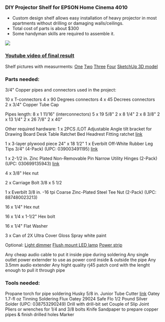 ### DIY Projector Shelf for EPSON Home Cinema 4010

- Custom design shelf allows easy installation of heavy projector in most apartments without drilling or damaging walls/ceilings. 
- Total cost of parts is about $300
- Some handyman skills are required to assemble it.

![](https://raw.githubusercontent.com/clustermass/projector_shelf/master/IMG_20191221_181002.jpg)
### [Youtube video of final result](https://www.youtube.com/watch?v=E7O09cYJoqg)

Shelf pictures with measurments:
[One](https://raw.githubusercontent.com/clustermass/projector_shelf/master/shelf-all.jpg)
[Two](https://raw.githubusercontent.com/clustermass/projector_shelf/master/shelf-top.jpg)
[Three](https://raw.githubusercontent.com/clustermass/projector_shelf/master/shelf-side.jpg)
[Four](https://raw.githubusercontent.com/clustermass/projector_shelf/master/shelf-bottom.jpg)
[SketchUp 3D model]()
### Parts needed:
3/4" Copper pipes and connectors  used in the project:

10 x T-connectors
  4 x  90 Degrees connectors
  4 x  45 Decrees connectors  
  2 x  3/4" Copper Tube Cap

Pipes length:
  8 x 1 11/16" (interconnectors)
  5 x 19 5/8"
  2 x 8 1/4"
  2 x 8 3/8"
  2 x 13 1/4"
  2 x 26 7/8"
  2 x 40" 

Other required hardware:
1 x 2PCS /LOT Adjustable Angle tilt bracket for Drawing Board Desk Table Ratchet Bed Headrest Fitting ratchet [link](https://aliexpress.ru/item/32361337003.html)

1 x 3-layer plywood piece 24" x 18 1/2"
1 x Everbilt Off-White Rubber Leg Tips 3/4" (4-Pack) (UPC: 039003491195)
 [link](https://www.homedepot.com/p/Everbilt-3-4-in-Off-White-Rubber-Leg-Tips-4-per-Pack-49119/203661016)


1 x 2-1/2 in. Zinc Plated Non-Removable Pin Narrow Utility Hinges (2-Pack) (UPC: 030699135943)
 [link](https://www.homedepot.com/p/Everbilt-2-1-2-in-Zinc-Plated-Non-Removable-Pin-Narrow-Utility-Hinges-2-Pack-15165/202033979)


4 x 3/8" Hex nut 

2 x Carriage Bolt 3/8 x 5 1/2

1 x  Everbilt 3/8 in. -16 tpi Coarse Zinc-Plated Steel Tee Nut (2-Pack) (UPC: 887480023213)

16 x 1/4" Hex nut

16 x 1/4 x 1-1/2" Hex bolt 

16 x 1/4" Flat Washer

3 x Can of 2X Ultra Cover Gloss Spray white paint

Optional:
 [Light dimmer](https://www.amazon.com/dp/B07CZXMGRB/ref=psdc_6291364011_t2_B0000BYEF6)
  [Flush mount LED lamp](https://www.homedepot.com/p/Maxxima-7-5-in-Round-1-Light-White-Integrated-LED-Flush-Mount-MCL-711750W/311024949)
 [Power strip](https://www.walmart.com/ip/Hyper-Tough-3-outlet-Power-Strip/378015615)

Any cheap audio cable to put it inside pipe during soldering
Any single outlet power externder to use as power cord inside & outside the pipe
Any 3.5mm audio extender 
Any hight quality rj45 patch cord with the lenght enough to pull it through pipe

### Tools needed:

Propane torch for pipe soldering
Husky 5/8 in. Junior Tube Cutter [link](https://www.homedepot.com/p/Husky-5-8-in-Junior-Tube-Cutter-80-511-111/304384093)
Oatey 1.7-fl oz Tinning Soldering Flux
Oatey 29024 Safe Flo 1/2 Pound Silver Solder (UPC: 038753290249)
Drill with drill-bit set
Couple of  Slip Joint Pliers or wrenches for 1/4 and 3/8 bolts
Knife
Sandpaper to prepare copper pipes & finish drilled holes
Marker